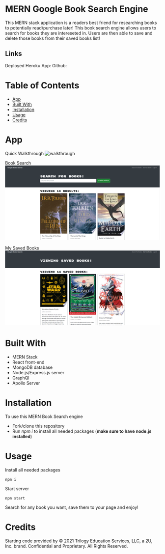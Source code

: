 # MERN Google Book Search Engine

This MERN stack application is a readers best friend for researching books to potentially read/purchase later! This book search engine  allows users to search for books they are intereseted in. Users are then able to save and delete those books from their saved books list!

##  Links
Deployed Heroku App: 
Github: 
# Table of Contents
- [App](#app)
- [Built With](#built-with)
- [Installation](#installation)
- [Usage](#usage)
- [Credits](#credits)

# App
Quick Walkthrough
![walkthrough](./assets/app.gif)

Book Search
![books](./assets/booksearch.png)

My Saved Books
![savedBooks](./assets/savedbooks.png)


# Built With 
* MERN Stack
* React front-end
* MongoDB database
* Node.js/Express.js server 
* GraphQl
* Apollo Server


# Installation
To use this MERN Book Search engine
* Fork/clone this repository
* Run *npm i* to install all needed packages (**make sure to have node.js installed**)

# Usage
Install all needed packages

```
npm i
```

Start server

```
npm start 
```

Search for any book you want, save them to your page and enjoy!



# Credits 
Starting code provided by © 2021 Trilogy Education Services, LLC, a 2U, Inc. brand. Confidential and Proprietary. All Rights Reserved.